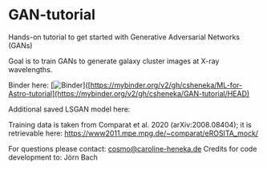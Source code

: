 # GAN-tutorial
Hands-on tutorial to get started with Generative Adversarial Networks (GANs)

Goal is to train GANs to generate galaxy cluster images at X-ray wavelengths.

Binder here:
[![Binder](https://mybinder.org/badge_logo.svg)]([https://mybinder.org/v2/gh/csheneka/ML-for-Astro-tutorial](https://mybinder.org/v2/gh/csheneka/GAN-tutorial/HEAD)

Additional saved LSGAN model here: 

Training data is taken from Comparat et al. 2020 (arXiv:2008.08404);
it is retrievable here: https://www2011.mpe.mpg.de/~comparat/eROSITA_mock/ 

For questions please contact: cosmo@caroline-heneka.de
Credits for code development to: Jörn Bach
